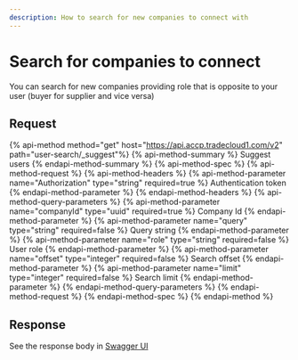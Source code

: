```yaml
---
description: How to search for new companies to connect with
---
```


# Search for companies to connect

You can search for new companies providing role that is opposite to your user (buyer for supplier and vice versa) 

## Request

{% api-method method="get" host="https://api.accp.tradecloud1.com/v2" path="user-search/_suggest"%} 
{% api-method-summary %} Suggest users {% endapi-method-summary %}
{% api-method-spec %} 
{% api-method-request %} 
{% api-method-headers %} 
{% api-method-parameter name="Authorization" type="string" required=true %} Authentication token {% endapi-method-parameter %} 
{% endapi-method-headers %}
{% api-method-query-parameters %} 
{% api-method-parameter name="companyId" type="uuid" required=true %} Company Id {% endapi-method-parameter %}
{% api-method-parameter name="query" type="string" required=false %} Query string {% endapi-method-parameter %}
{% api-method-parameter name="role" type="string" required=false %} User role {% endapi-method-parameter %}
{% api-method-parameter name="offset" type="integer" required=false %} Search offset {% endapi-method-parameter %}
{% api-method-parameter name="limit" type="integer" required=false %} Search limit {% endapi-method-parameter %}
{% endapi-method-query-parameters %} 
{% endapi-method-request %}
{% endapi-method-spec %}
{% endapi-method %}

## Response

See the response body in [Swagger UI](https://swagger-ui.accp.tradecloud1.com/?url=https://api.accp.tradecloud1.com/v2/user-search/specs.yaml#/user-search/userSuggestRoute)

